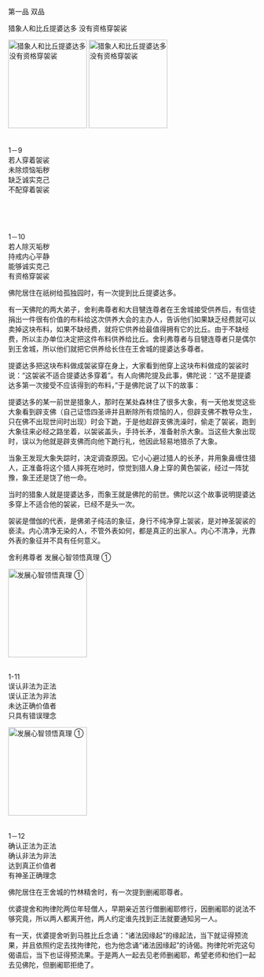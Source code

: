 第一品 双品

猎象人和比丘提婆达多 没有资格穿袈裟

<div class="e2">
<img src="images/fjj-04-1.jpg" width="160" height="180" alt="猎象人和比丘提婆达多 没有资格穿袈裟"/>
<img src="images/fjj-04-2.jpg" width="160" height="180" alt="猎象人和比丘提婆达多 没有资格穿袈裟"/>
<div>
<p><br>
 1－9<br>
 若人穿着袈裟 <br>
 未除烦恼垢秽<br>
 缺乏诚实克己 <br>
 不配穿着袈裟</p> <p>&nbsp;</p> <p>&nbsp; </p> <p>1－10<br>
 若人除灭垢秽<br>
 持戒内心平静<br>
 能够诚实克己 <br>
 有资格穿袈裟</p>
</div>
</div>

佛陀居住在祇树给孤独园时，有一次提到比丘提婆达多。

有一天佛陀的两大弟子，舍利弗尊者和大目犍连尊者在王舍城接受供养后，有信徒捐出一件很有价值的布料给这次供养大会的主办人，告诉他们如果缺乏经费就可以卖掉这块布料，如果不缺经费，就将它供养给最值得拥有它的比丘。由于不缺经费，所以主办单位决定把这件布料供养给比丘。舍利弗尊者与目犍连尊者只是偶尔到王舍城，所以他们就把它供养给长住在王舍城的提婆达多尊者。

提婆达多把这块布料做成袈裟穿在身上，大家看到他穿上这块布料做成的袈裟时说：“这袈裟不适合提婆达多穿着”。有人向佛陀提及此事，佛陀说：“这不是提婆达多第一次接受不应该得到的布料，”于是佛陀说了以下的故事：

提婆达多的某一前世是猎象人，那时在某处森林住了很多大象，有一天他发觉这些大象看到辟支佛（自己证悟四圣谛并且断除所有烦恼的人，但辟支佛不教导众生，只在佛不出现世间时出现）时会下跪，于是他趁辟支佛洗澡时，偷走了袈裟，跑到大象往来必经之路坐着，以袈裟盖头，手持长矛，准备射杀大象。当这些大象出现时，误以为他就是辟支佛而向他下跪行礼，他因此轻易地猎杀了大象。

当象王发现大象失踪时，决定调查原因。它小心避过猎人的长矛，并用象鼻缠住猎人，正准备将这个猎人摔死在地时，惊觉到猎人身上穿的黄色袈裟，经过一阵犹豫，象王还是饶了他一命。

当时的猎象人就是提婆达多，而象王就是佛陀的前世。佛陀以这个故事说明提婆达多穿上不适合他的袈裟，已经不是头一次。

袈裟是僧伽的代表，是佛弟子纯洁的象征，身行不纯净穿上袈裟，是对神圣袈裟的亵渎。内心清净无染的人，不管外表如何，都是真正的出家人。内心不清净，光靠外表的象征并不具有任何意义。

舍利弗尊者 发展心智领悟真理 ①

<div class="e2">
<img src="images/fjj-04-3.jpg" width="160" height="180" alt="发展心智领悟真理 ①"/>
<div>
<p><br>
 1-11<br>
 误认非法为正法<br>
 误认正法为非法<br>
 未达正确价值者 <br>
 只具有错误理念</p>
</div>
</div>

<div class="e2">
<img src="images/fjj-04-4.jpg" width="160" height="180" alt="发展心智领悟真理 ①"/>
<div>
<p><br>
 1－12<br>
 确认正法为正法 <br>
 确认非法为非法<br>
 达到真正价值者 <br>
 有神圣正确理念</p>
</div>
</div>

佛陀居住在王舍城的竹林精舍时，有一次提到删阇耶尊者。

优婆提舍和拘律陀两位年轻僧人，早期亲近苦行僧删阇耶修行，因删阇耶的说法不够究竟，所以两人都离开他，两人约定谁先找到正法就要通知另一人。

有一天，优婆提舍听到马胜比丘念诵：“诸法因缘起”的缘起法，当下就证得预流果，并且依照约定去找拘律陀，也为他念诵“诸法因缘起”的诗偈。拘律陀听完这句偈语后，当下也证得预流果。于是两人一起去见老师删阇耶，希望老师和他们一起去见佛陀，但删阇耶拒绝了。
